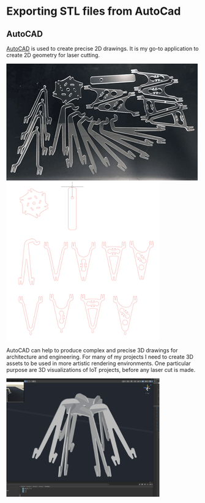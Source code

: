 # Exporting STL files from AutoCad

## AutoCAD

[AutoCAD](https://www.autodesk.com/products/autocad/overview?term=1-YEAR&tab=subscription) is used to create precise 2D drawings. It is my go-to application to create 2D geometry for laser cutting. 

<img src="images/acrylic-parts.png">

<img src="images/acrylic-parts_autocad.png" width="400">

AutoCAD can help to produce complex and precise 3D drawings for architecture and engineering. For many of my projects I need to create 3D assets to be used in more artistic rendering environments. One particular purpose are 3D visualizations of IoT projects, before any laser cut is made. 

<img src="images/Amaria-rough.png" width="400">


